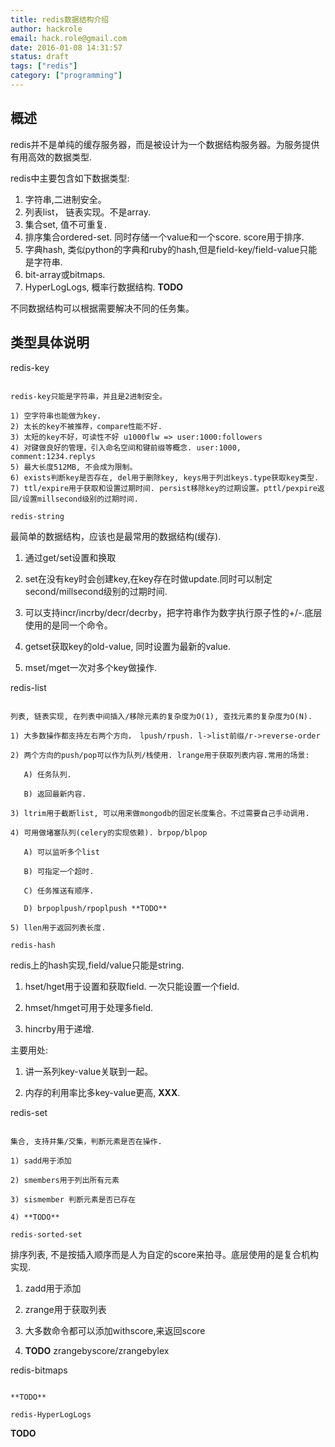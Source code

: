 ```yaml
---
title: redis数据结构介绍
author: hackrole
email: hack.role@gmail.com
date: 2016-01-08 14:31:57
status: draft
tags: ["redis"]
category: ["programming"]
---
```





概述
----

redis并不是单纯的缓存服务器，而是被设计为一个数据结构服务器。为服务提供有用高效的数据类型.

redis中主要包含如下数据类型:

1) 字符串,二进制安全。
2) 列表list， 链表实现。不是array.
3) 集合set, 值不可重复.
4) 排序集合ordered-set. 同时存储一个value和一个score. score用于排序.
5) 字典hash, 类似python的字典和ruby的hash,但是field-key/field-value只能是字符串.
6) bit-array或bitmaps.
7) HyperLogLogs, 概率行数据结构. **TODO**

不同数据结构可以根据需要解决不同的任务集。

类型具体说明
------------

redis-key
~~~~~~~~~

redis-key只能是字符串，并且是2进制安全。

1) 空字符串也能做为key.
2) 太长的key不被推荐，compare性能不好.
3) 太短的key不好，可读性不好 u1000flw => user:1000:followers
4) 对键做良好的管理，引入命名空间和键前缀等概念. user:1000, comment:1234.replys
5) 最大长度512MB, 不会成为限制。
6) exists判断key是否存在, del用于删除key, keys用于列出keys.type获取key类型.
7) ttl/expire用于获取和设置过期时间. persist移除key的过期设置。pttl/pexpire返回/设置millsecond级别的过期时间.

redis-string
~~~~~~~~~~~~

最简单的数据结构，应该也是最常用的数据结构(缓存).

1) 通过get/set设置和换取

2) set在没有key时会创建key,在key存在时做update.同时可以制定second/millsecond级别的过期时间.

3) 可以支持incr/incrby/decr/decrby，把字符串作为数字执行原子性的+/-.底层使用的是同一个命令。

4) getset获取key的old-value, 同时设置为最新的value.

5) mset/mget一次对多个key做操作.

redis-list
~~~~~~~~~~

列表, 链表实现, 在列表中间插入/移除元素的复杂度为O(1), 查找元素的复杂度为O(N).

1) 大多数操作都支持左右两个方向， lpush/rpush. l->list前缀/r->reverse-order

2) 两个方向的push/pop可以作为队列/栈使用. lrange用于获取列表内容.常用的场景: 

   A) 任务队列.

   B) 返回最新内容.

3) ltrim用于截断list, 可以用来做mongodb的固定长度集合。不过需要自己手动调用.

4) 可用做堵塞队列(celery的实现依赖). brpop/blpop

   A) 可以监听多个list

   B) 可指定一个超时.

   C) 任务推送有顺序.

   D) brpoplpush/rpoplpush **TODO**

5) llen用于返回列表长度.

redis-hash
~~~~~~~~~~

redis上的hash实现,field/value只能是string.

1) hset/hget用于设置和获取field. 一次只能设置一个field.

2) hmset/hmget可用于处理多field.

3) hincrby用于递增.

主要用处:

1) 讲一系列key-value关联到一起。

2) 内存的利用率比多key-value更高, **XXX**.

redis-set
~~~~~~~~~

集合, 支持并集/交集，判断元素是否在操作.

1) sadd用于添加

2) smembers用于列出所有元素

3) sismember 判断元素是否已存在

4) **TODO**

redis-sorted-set
~~~~~~~~~~~~~~~~

排序列表, 不是按插入顺序而是人为自定的score来拍寻。底层使用的是复合机构实现.

1) zadd用于添加

2) zrange用于获取列表

3) 大多数命令都可以添加withscore,来返回score

4) **TODO** zrangebyscore/zrangebylex

redis-bitmaps
~~~~~~~~~~~~~

**TODO**

redis-HyperLogLogs
~~~~~~~~~~~~~~~~~~

**TODO**
